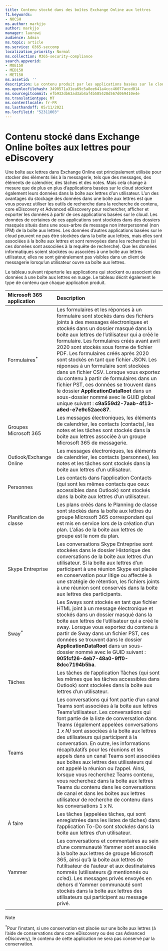 ```yaml
---
title: Contenu stocké dans des boîtes Exchange Online aux lettres
f1.keywords:
- NOCSH
ms.author: markjjo
author: markjjo
manager: laurawi
audience: Admin
ms.topic: article
ms.service: O365-seccomp
localization_priority: Normal
ms.collection: M365-security-compliance
search.appverid:
- MOE150
- MED150
- MET150
ms.assetid: ''
description: Le contenu produit par les applications basées sur le cloud Microsoft 365 est stocké ou associé à la boîte aux lettres Exchange Online’un utilisateur. Ce contenu peut être recherché à l’aide des outils eDiscovery de Microsoft.
ms.openlocfilehash: 3490571a31ea69c5a8ee641a4ccc46077aced014
ms.sourcegitcommit: efb932db63ad3ab4af4b585428d567d069410e4e
ms.translationtype: MT
ms.contentlocale: fr-FR
ms.lasthandoff: 05/11/2021
ms.locfileid: "52311003"
---
```

# <a name="content-stored-in-exchange-online-mailboxes-for-ediscovery"></a>Contenu stocké dans Exchange Online boîtes aux lettres pour eDiscovery

Une boîte aux lettres dans Exchange Online est principalement utilisée pour stocker des éléments liés à la messagerie, tels que des messages, des éléments de calendrier, des tâches et des notes. Mais cela change à mesure que de plus en plus d’applications basées sur le cloud stockent également leurs données dans la boîte aux lettres d’un utilisateur. L’un des avantages du stockage des données dans une boîte aux lettres est que vous pouvez utiliser les outils de recherche dans la recherche de contenu, core eDiscovery et Advanced eDiscovery pour rechercher, afficher et exporter les données à partir de ces applications basées sur le cloud. Les données de certaines de ces applications sont stockées dans des dossiers masqués situés dans une sous-arbre de message non interpersonnel (non IPM) de la boîte aux lettres. Les données d’autres applications basées  sur le cloud peuvent  ne pas être stockées dans la boîte aux lettres, mais elles sont associées à la boîte aux lettres et sont renvoyées dans les recherches (si ces données sont associées à la requête de recherche). Que les données informatiques soient stockées ou associées à une boîte aux lettres utilisateur, elles ne sont généralement pas visibles dans un client de messagerie lorsqu’un utilisateur ouvre sa boîte aux lettres.

Le tableau suivant répertorie les applications qui stockent ou associent des données à une boîte aux lettres en nuage. Le tableau décrit également le type de contenu que chaque application produit.

|Microsoft 365 application|Description|
|:---------|:---------|
|Formulaires<sup>*</sup>|Les formulaires et les réponses à un formulaire sont stockés dans des fichiers joints à des messages électroniques et stockés dans un dossier masqué dans la boîte aux lettres de l’utilisateur qui a créé le formulaire. Les formulaires créés avant avril 2020 sont stockés sous forme de fichier PDF. Les formulaires créés après 2020 sont stockés en tant que fichier JSON.  Les réponses à un formulaire sont stockées dans un fichier CSV. Lorsque vous exportez du contenu à partir de formulaires dans un fichier PST, ces données se trouvent dans le dossier **ApplicationDataRoot** dans un sous-dossier nommé avec le GUID global unique suivant : **c9a559d2-7aab-4f13-a6ed-e7e9c52aec87**. |
|Groupes Microsoft 365|Les messages électroniques, les éléments de calendrier, les contacts (contacts), les notes et les tâches sont stockés dans la boîte aux lettres associée à un groupe Microsoft 365 de messagerie.|
|Outlook/Exchange Online|Les messages électroniques, les éléments de calendrier, les contacts (personnes), les notes et les tâches sont stockés dans la boîte aux lettres d’un utilisateur.|
|Personnes|Les contacts dans l’application Contacts (qui sont les mêmes contacts que ceux accessibles dans Outlook) sont stockés dans la boîte aux lettres d’un utilisateur.|
|Planification de classe|Les plans créés dans le Planning de classe sont stockés dans la boîte aux lettres du groupe Microsoft 365 correspondant qui est mis en service lors de la création d’un plan. L’alias de la boîte aux lettres de groupe est le nom du plan.|
|Skype Entreprise|Les conversations Skype Entreprise sont stockées dans le dossier Historique des conversations de la boîte aux lettres d’un utilisateur. Si la boîte aux lettres d’un participant à une réunion Skype est placée en conservation pour litige ou affectée à une stratégie de rétention, les fichiers joints à une réunion sont conservés dans la boîte aux lettres des participants.|
|Sway<sup>*</sup>|Les Sways sont stockés en tant que fichier HTML joint à un message électronique et stockés dans un dossier masqué dans la boîte aux lettres de l’utilisateur qui a créé le sway. Lorsque vous exportez du contenu à partir de Sway dans un fichier PST, ces données se trouvent dans le dossier **ApplicationDataRoot** dans un sous-dossier nommé avec le GUID suivant :  **905fcf26-4eb7-48a0-9ff0-8dcc7194b5ba**.|
|Tâches|Les tâches de l’application Tâches (qui sont les mêmes que les tâches accessibles dans Outlook) sont stockées dans la boîte aux lettres d’un utilisateur.|
|Teams|Les conversations qui font partie d’un canal Teams sont associées à la boîte aux lettres Teams’utilisateur. Les conversations qui font partie de la liste de conversation dans Teams (également appelées conversations *1 x N)* sont associées à la boîte aux lettres des utilisateurs qui participent à la conversation. En outre, les informations récapitulatifs pour les réunions et les appels dans un canal Teams sont associées aux boîtes aux lettres des utilisateurs qui ont appelé la réunion ou l’appel. Ainsi, lorsque vous recherchez Teams contenu, vous recherchez dans la boîte aux lettres Teams du contenu dans les conversations de canal et dans les boîtes aux lettres utilisateur de recherche de contenu dans les conversations 1 x N.|
|À faire|Les tâches (appelées tâches, qui sont enregistrées dans les listes de tâches) dans l’application To-Do sont *stockées* dans la boîte aux lettres d’un utilisateur.|
|Yammer|Les conversations et commentaires au sein d’une communauté Yammer sont associés à la boîte aux lettres de groupe Microsoft 365, ainsi qu’à la boîte aux lettres de l’utilisateur de l’auteur et aux destinataires nommés (utilisateurs @ mentionnés ou cc’ed). Les messages privés envoyés en dehors d Yammer communauté sont stockés dans la boîte aux lettres des utilisateurs qui participent au message privé.|  
||||

> [!NOTE]
> <sup>*</sup>Pour l’instant, si une conservation est placée sur une boîte aux lettres (à l’aide de conservations dans core eDiscovery ou des cas Advanced eDiscovery), le contenu de cette application ne sera pas conservé par la conservation.